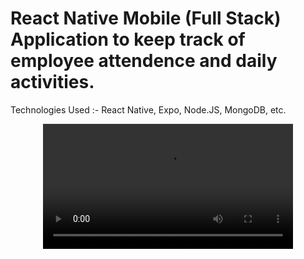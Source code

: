 # React Native Mobile (Full Stack) Application to keep track of employee attendence and daily activities.
Technologies Used :- React Native, Expo, Node.JS, MongoDB, etc.

<p align="center">
  <video src="https://github.com/SachinMaurya01/AttendenceApp-React-Native-Frontend/assets/100995198/1b809d84-558c-404b-8b69-01502526de4e)https://github.com/SachinMaurya01/AttendenceApp-React-Native-Frontend/assets/100995198/1b809d84-558c-404b-8b69-01502526de4e" width=400/>
<p/>



